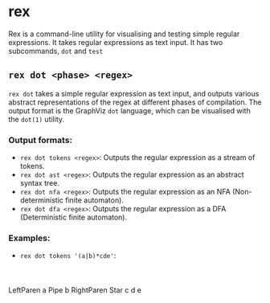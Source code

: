 # rex

Rex is a command-line utility for visualising and testing simple regular expressions. It takes regular expressions as text input. It has two subcommands, `dot` and `test`

## `rex dot <phase> <regex>`

`rex dot` takes a simple regular expression as text input, and outputs various abstract representations of the regex at different phases of compilation. The output format is the GraphViz `dot` language, which can be visualised with the `dot(1)` utility.

### Output formats: 

- `rex dot tokens <regex>`: Outputs the regular expression as a stream of tokens.
- `rex dot ast <regex>`: Outputs the regular expression as an abstract syntax tree.
- `rex dot nfa <regex>`: Outputs the regular expression as an NFA (Non-deterministic finite automaton).
- `rex dot dfa <regex>`: Outputs the regular expression as a DFA (Deterministic finite automaton).

### Examples:

- `rex dot tokens '(a|b)*cde'`: 



<svg width="927pt" height="44pt"
 viewBox="0.00 0.00 927.37 44.00" xmlns="http://www.w3.org/2000/svg" xmlns:xlink="http://www.w3.org/1999/xlink">
<g id="graph0" class="graph" transform="scale(1 1) rotate(0) translate(4 40)">
<title>Scanner</title>
<polygon fill="white" stroke="transparent" points="-4,4 -4,-40 923.37,-40 923.37,4 -4,4"/>
<!-- 0 -->
<g id="node1" class="node">
<title>0</title>
<ellipse fill="none" stroke="black" cx="55.9" cy="-18" rx="55.79" ry="18"/>
<text text-anchor="middle" x="55.9" y="-14.3" font-family="Times,serif" font-size="14.00">LeftParen</text>
</g>
<!-- 1 -->
<g id="node2" class="node">
<title>1</title>
<ellipse fill="none" stroke="black" cx="174.79" cy="-18" rx="27" ry="18"/>
<text text-anchor="middle" x="174.79" y="-14.3" font-family="Times,serif" font-size="14.00">a</text>
</g>
<!-- 0&#45;&gt;1 -->
<g id="edge1" class="edge">
<title>0&#45;&gt;1</title>
<path fill="none" stroke="black" d="M111.92,-18C120.57,-18 129.31,-18 137.4,-18"/>
<polygon fill="black" stroke="black" points="137.59,-21.5 147.59,-18 137.59,-14.5 137.59,-21.5"/>
</g>
<!-- 2 -->
<g id="node3" class="node">
<title>2</title>
<ellipse fill="none" stroke="black" cx="268.99" cy="-18" rx="31.4" ry="18"/>
<text text-anchor="middle" x="268.99" y="-14.3" font-family="Times,serif" font-size="14.00">Pipe</text>
</g>
<!-- 1&#45;&gt;2 -->
<g id="edge2" class="edge">
<title>1&#45;&gt;2</title>
<path fill="none" stroke="black" d="M201.96,-18C209.84,-18 218.67,-18 227.25,-18"/>
<polygon fill="black" stroke="black" points="227.51,-21.5 237.51,-18 227.51,-14.5 227.51,-21.5"/>
</g>
<!-- 3 -->
<g id="node4" class="node">
<title>3</title>
<ellipse fill="none" stroke="black" cx="363.18" cy="-18" rx="27" ry="18"/>
<text text-anchor="middle" x="363.18" y="-14.3" font-family="Times,serif" font-size="14.00">b</text>
</g>
<!-- 2&#45;&gt;3 -->
<g id="edge3" class="edge">
<title>2&#45;&gt;3</title>
<path fill="none" stroke="black" d="M300.43,-18C308.64,-18 317.59,-18 326.07,-18"/>
<polygon fill="black" stroke="black" points="326.1,-21.5 336.1,-18 326.1,-14.5 326.1,-21.5"/>
</g>
<!-- 4 -->
<g id="node5" class="node">
<title>4</title>
<ellipse fill="none" stroke="black" cx="489.23" cy="-18" rx="63.09" ry="18"/>
<text text-anchor="middle" x="489.23" y="-14.3" font-family="Times,serif" font-size="14.00">RightParen</text>
</g>
<!-- 3&#45;&gt;4 -->
<g id="edge4" class="edge">
<title>3&#45;&gt;4</title>
<path fill="none" stroke="black" d="M390.19,-18C397.91,-18 406.77,-18 415.94,-18"/>
<polygon fill="black" stroke="black" points="415.97,-21.5 425.97,-18 415.97,-14.5 415.97,-21.5"/>
</g>
<!-- 5 -->
<g id="node6" class="node">
<title>5</title>
<ellipse fill="none" stroke="black" cx="618.82" cy="-18" rx="30.59" ry="18"/>
<text text-anchor="middle" x="618.82" y="-14.3" font-family="Times,serif" font-size="14.00">Star</text>
</g>
<!-- 4&#45;&gt;5 -->
<g id="edge5" class="edge">
<title>4&#45;&gt;5</title>
<path fill="none" stroke="black" d="M552.53,-18C561.15,-18 569.81,-18 577.87,-18"/>
<polygon fill="black" stroke="black" points="578.08,-21.5 588.08,-18 578.08,-14.5 578.08,-21.5"/>
</g>
<!-- 6 -->
<g id="node7" class="node">
<title>6</title>
<ellipse fill="none" stroke="black" cx="712.37" cy="-18" rx="27" ry="18"/>
<text text-anchor="middle" x="712.37" y="-14.3" font-family="Times,serif" font-size="14.00">c</text>
</g>
<!-- 5&#45;&gt;6 -->
<g id="edge6" class="edge">
<title>5&#45;&gt;6</title>
<path fill="none" stroke="black" d="M649.54,-18C657.71,-18 666.66,-18 675.14,-18"/>
<polygon fill="black" stroke="black" points="675.19,-21.5 685.19,-18 675.19,-14.5 675.19,-21.5"/>
</g>
<!-- 7 -->
<g id="node8" class="node">
<title>7</title>
<ellipse fill="none" stroke="black" cx="802.37" cy="-18" rx="27" ry="18"/>
<text text-anchor="middle" x="802.37" y="-14.3" font-family="Times,serif" font-size="14.00">d</text>
</g>
<!-- 6&#45;&gt;7 -->
<g id="edge7" class="edge">
<title>6&#45;&gt;7</title>
<path fill="none" stroke="black" d="M739.77,-18C747.76,-18 756.68,-18 765.19,-18"/>
<polygon fill="black" stroke="black" points="765.29,-21.5 775.29,-18 765.29,-14.5 765.29,-21.5"/>
</g>
<!-- 8 -->
<g id="node9" class="node">
<title>8</title>
<ellipse fill="none" stroke="black" cx="892.37" cy="-18" rx="27" ry="18"/>
<text text-anchor="middle" x="892.37" y="-14.3" font-family="Times,serif" font-size="14.00">e</text>
</g>
<!-- 7&#45;&gt;8 -->
<g id="edge8" class="edge">
<title>7&#45;&gt;8</title>
<path fill="none" stroke="black" d="M829.77,-18C837.76,-18 846.68,-18 855.19,-18"/>
<polygon fill="black" stroke="black" points="855.29,-21.5 865.29,-18 855.29,-14.5 855.29,-21.5"/>
</g>
</g>
</svg>
